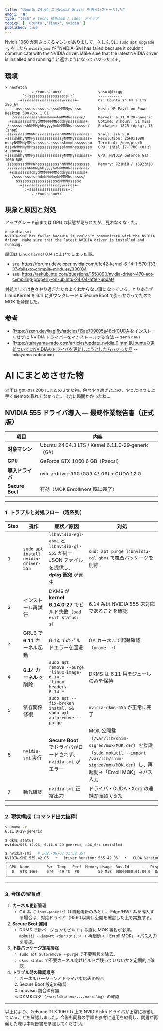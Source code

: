 ```yaml
---
title: "Ubuntu 24.04 に Nvidia Driver を再インストールした"
emoji: "🐈"
type: "tech" # tech: 技術記事 / idea: アイデア
topics: [ 'ubuntu','linux','nvidia' ]
published: true
---
```


Nvidia 1060 が刺さってるマシンがありまして、久しぶりに `sudo apt upgrade -y` をしたら `nvidia_smi` が "NVIDIA-SMI has
failed because it couldn’t communicate with the NVIDIA driver. Make sure that the latest NVIDIA driver is installed and
running." と返すようになってハマったメモ。

## 環境

```shell
> neofetch
            .-/+oossssoo+/-.               yasui@frigg
        `:+ssssssssssssssssss+:`           -----------
      -+ssssssssssssssssssyyssss+-         OS: Ubuntu 24.04.3 LTS x86_64
    .ossssssssssssssssssdMMMNysssso.       Host: HP Pavilion Power Desktop 580-0xx 1.01
   /ssssssssssshdmmNNmmyNMMMMhssssss/      Kernel: 6.11.0-29-generic
  +ssssssssshmydMMMMMMMNddddyssssssss+     Uptime: 8 hours, 51 mins
 /sssssssshNMMMyhhyyyyhmNMMMNhssssssss/    Packages: 1825 (dpkg), 15 (snap)
.ssssssssdMMMNhsssssssssshNMMMdssssssss.   Shell: zsh 5.9
+sssshhhyNMMNyssssssssssssyNMMMysssssss+   Resolution: 2560x1080
ossyNMMMNyMMhsssssssssssssshmmmhssssssso   Terminal: /dev/pts/0
ossyNMMMNyMMhsssssssssssssshmmmhssssssso   CPU: Intel i7-7700 (8) @ 4.200GHz
+sssshhhyNMMNyssssssssssssyNMMMysssssss+   GPU: NVIDIA GeForce GTX 1060 6GB
.ssssssssdMMMNhsssssssssshNMMMdssssssss.   Memory: 721MiB / 15923MiB
 /sssssssshNMMMyhhyyyyhdNMMMNhssssssss/
  +sssssssssdmydMMMMMMMMddddyssssssss+
   /ssssssssssshdmNNNNmyNMMMMhssssss/
    .ossssssssssssssssssdMMMNysssso.
      -+sssssssssssssssssyyyssss+-
        `:+ssssssssssssssssss+:`
            .-/+oossssoo+/-.
```

## 現象と原因と対処

アップグレード前までは GPU の状態が見られたが、見れなくなった。

```shell
> nvidia_smi
NVIDIA-SMI has failed because it couldn’t communicate with the NVIDIA driver. Make sure that the latest NVIDIA driver is installed and running.
```

原因は Linux Kernel 6.14 に上げてしまった事。

- see: https://forums.developer.nvidia.com/t/fc42-kernel-6-14-1-570-133-07-fails-to-compile-modules/330104
- see: https://askubuntu.com/questions/1553090/nvidia-driver-470-not-compiling-properly-on-ubuntu-24-04-after-update

対処としては色々やり過ぎたためよくわからない事になっている。とりあえず Linux Kernel を 6.11 にダウングレード & Secure Boot で引っかかってたので MOK を登録した。

## 参考

- [https://zenn.dev/hagifly/articles/16ae709805a48c](CUDA をインストールせずに NVIDIA ドライバーをインストールする方法 -- zenn.dev)
- [https://takayama-rado.com/articles/update_nvidia_0.html](Ubuntuの更新ついでにNVIDIAのドライバを更新しようとしたらハマった話 -- takayama-rado.com)

# AI にまとめさせた物

以下は gpt-oss:20b にまとめさせた物。色々やり過ぎたため、やったほうも上手くmemoを取れてなかった。出力に時間かかったね…

## NVIDIA 555 ドライバ導入 ― 最終作業報告書（正式版）

| 項目              | 内容                                                |
|-----------------|---------------------------------------------------|
| **対象マシン**       | Ubuntu 24.04.3 LTS / Kernel 6.11.0‑29‑generic（GA） |
| **GPU**         | GeForce GTX 1060 6 GB（Pascal）                     |
| **導入ドライバ**      | nvidia‑driver‑555 (555.42.06) + CUDA 12.5         |
| **Secure Boot** | 有効（MOK Enrollment 既に完了）                           |

---

### 1. トラブルと対処フロー（時系列）

| Step | 操作                                   | 症状／原因                                                                       | 対処                                                                                                                              |
|------|--------------------------------------|-----------------------------------------------------------------------------|---------------------------------------------------------------------------------------------------------------------------------|
| 1    | `sudo apt install nvidia-driver-555` | `libnvidia-egl-gbm1` と `libnvidia-gl-555` が同一 JSON ファイルを提供し、**dpkg 衝突** が発生 | `sudo apt purge libnvidia-egl-gbm1` で競合パッケージを削除                                                                                 |
| 2    | インストール再試行                            | DKMS が **kernel 6.14.0‑27** でビルド失敗（`bad exit status: 2`）                    | 6.14 系は NVIDIA 555 未対応であることを確認                                                                                                  |
| 3    | GRUB で **6.11** カーネル起動               | 6.14 でのビルドエラーを回避                                                            | GA カーネルで起動確認（`uname -r`）                                                                                                        |
| 4    | **6.14 カーネル** を削除                    | `sudo apt remove --purge 'linux-image-6.14.*' 'linux-headers-6.14.*'`       | DKMS は 6.11 用モジュールのみを保持                                                                                                         |
| 5    | 依存関係修復                               | `sudo apt --fix-broken install && sudo apt autoremove --purge`              | `nvidia-dkms-555` が正常に完了                                                                                                        |
| 6    | `nvidia-smi` 実行                      | **Secure Boot** でドライバがロードされず、`nvidia-smi` がエラー                              | MOK 公開鍵（`/var/lib/shim-signed/mok/MOK.der`）を登録（`sudo mokutil --import /var/lib/shim-signed/mok/MOK.der`）し、再起動→「Enroll MOK」→パス入力 |
| 7    | 動作確認                                 | `nvidia-smi` 正常出力                                                           | ドライバ・CUDA・Xorg の連携が確認できた                                                                                                        |

---

### 2. 現状構成（コマンド出力抜粋）

```bash
$ uname -r
6.11.0-29-generic

$ dkms status
nvidia/555.42.06, 6.11.0-29-generic, x86_64: installed

$ nvidia-smi   # 2025-08-07 01:39 JST
NVIDIA-SMI 555.42.06   •   Driver Version: 555.42.06   •   CUDA Version: 12.5
┌───────────────────────────────────────────────────────────────────────┐
│ GPU  Name        Pwr  Temp   Perf  Memory-Usage  Bus-Id          Disp.A │
│  0   GTX 1060    6 W   49 °C  P8         59 MiB  00000000:01:00.0  On │
└───────────────────────────────────────────────────────────────────────┘
```

---

### 3. 今後の留意点

1. **カーネル更新管理**
    - GA 系（`linux-generic`）は自動更新のみとし、Edge/HWE 系を導入する場合は、対応ドライバ（R560 以降）公開を確認した上で実施する。
2. **Secure Boot 運用**
    - DKMS で新バージョンをビルドする度に MOK 署名が必須。  
      `mokutil --import <derファイル>` → 再起動→「Enroll MOK」→パス入力を実施。
3. **不要パッケージ定期掃除**
    - `sudo apt autoremove --purge` で不要残骸を除去。
    - `dkms status` で不要カーネル向けビルドが残っていないかを定期的に確認。
4. **トラブル時の確認順序**
    1. カーネルバージョンとドライバ対応表の照合
    2. Secure Boot 設定の確認
    3. nouveau 競合の有無
    4. DKMS ログ（`/var/lib/dkms/.../make.log`）の確認

---

以上により、GeForce GTX 1060 Ti 上で NVIDIA 555 ドライバが正常に稼働していることを確認しました。今後も同様の手順を参考に運用を継続し、問題が再発した際は本報告書を参照してください。
